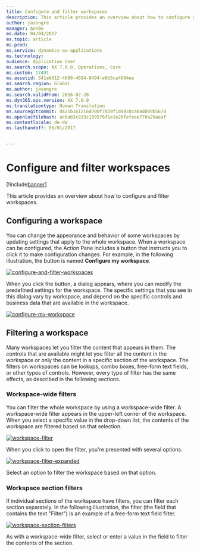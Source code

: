 ```yaml
---
title: Configure and filter workspaces
description: This article provides an overview about how to configure and filter workspaces.
author: jasongre
manager: AnnBe
ms.date: 04/04/2017
ms.topic: article
ms.prod: 
ms.service: dynamics-ax-applications
ms.technology: 
audience: Application User
ms.search.scope: AX 7.0.0, Operations, Core
ms.custom: 17491
ms.assetid: 541e6012-4680-4684-8494-e9b5ca4684ee
ms.search.region: Global
ms.author: jasongre
ms.search.validFrom: 2016-02-28
ms.dyn365.ops.version: AX 7.0.0
ms.translationtype: Human Translation
ms.sourcegitcommit: d421b161216d700f7819f1da8c0ca8ad089b5670
ms.openlocfilehash: acbab3c833c109576f1e1e26fefeee770a29aeaf
ms.contentlocale: de-de
ms.lasthandoff: 06/01/2017


---
```


# <a name="configure-and-filter-workspaces"></a>Configure and filter workspaces

[!include[banner](../includes/banner.md)]


This article provides an overview about how to configure and filter workspaces.

<a name="configuring-a-workspace"></a>Configuring a workspace
-----------------------

You can change the appearance and behavior of some workspaces by updating settings that apply to the whole workspace. When a workspace can be configured, the Action Pane includes a button that instructs you to click it to make configuration changes. For example, in the following illustration, the button is named **Configure my workspace**. 

[![configure-and-filter-workspaces](./media/configure-and-filter-workspaces.png)](./media/configure-and-filter-workspaces.png)   

When you click the button, a dialog appears, where you can modify the predefined settings for the workspace. The specific settings that you see in this dialog vary by workspace, and depend on the specific controls and business data that are available in the workspace. 

[![configure-my-workspace](./media/configure-my-workspace.png)](./media/configure-my-workspace.png)

## <a name="filtering-a-workspace"></a>Filtering a workspace
Many workspaces let you filter the content that appears in them. The controls that are available might let you filter all the content in the workspace or only the content in a specific section of the workspace. The filters on workspaces can be lookups, combo boxes, free-form text fields, or other types of controls. However, every type of filter has the same effects, as described in the following sections.

### <a name="workspace-wide-filters"></a>Workspace-wide filters

You can filter the whole workspace by using a workspace-wide filter. A workspace-wide filter appears in the upper-left corner of the workspace. When you select a specific value in the drop-down list, the contents of the workspace are filtered based on that selection. 

[![workspace-filter](./media/workspace-filter.png)](./media/workspace-filter.png) 

When you click to open the filter, you're presented with several options. 

[![workspace-filter-expanded](./media/workspace-filter-expanded.png)](./media/workspace-filter-expanded.png) 

Select an option to filter the workspace based on that option.

### <a name="workspace-section-filters"></a>Workspace section filters

If individual sections of the workspace have filters, you can filter each section separately. In the following illustration, the filter (the field that contains the text "Filter") is an example of a free-form text field filter. 

[![workspace-section-filters](./media/workspace-section-filters.png)](./media/workspace-section-filters.png) 

As with a workspace-wide filter, select or enter a value in the field to filter the contents of the section.





